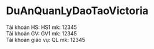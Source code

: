 # DuAnQuanLyDaoTaoVictoria
Tài khoản HS: HS1 mk: 12345 <br>
Tài khoản GV: GV1 mk: 12345 <br>
Tài khoản giáo vụ: QL mk: 12345 <br>
